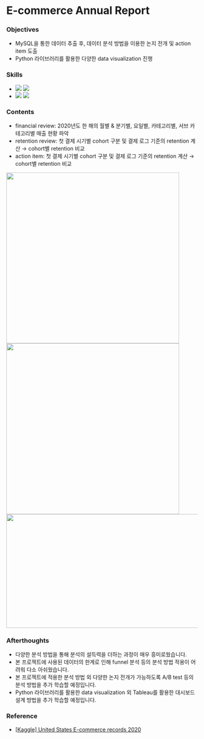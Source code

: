 ####
# E-commerce Annual Report
### Objectives
- MySQL을 통한 데이터 추출 후, 데이터 분석 방법을 이용한 논지 전개 및 action item 도출
- Python 라이브러리를 활용한 다양한 data visualization 진행
####
### Skills
-
    <div align="left"><img src="https://img.shields.io/badge/[MySQL]-JOIN / GROUP BY / Pivot Table / SubQuery / Window Functions 외 다수-4479A1"/>
    <img src="https://img.shields.io/badge/[data analysis]- AARRR / classic ・ rolling retention / cohort / correlation-FF6600"/><br>
- 
    <div align="left"><img src="https://img.shields.io/badge/[Python]-pandas / matplotlib / seaborn-4479A1"/>
    <img src="https://img.shields.io/badge/[data visualization]-catplot / histplot / lineplot / heatmap / pie-FF6600"/><br>  

####
### Contents
- financial review: 2020년도 한 해의 월별 & 분기별, 요일별, 카테고리별, 서브 카테고리별 매출 현황 파악
- retention review: 첫 결제 시기별 cohort 구분 및 결제 로그 기준의 retention 계산 → cohort별 retention 비교
- action item: 첫 결제 시기별 cohort 구분 및 결제 로그 기준의 retention 계산 → cohort별 retention 비교
<div align="left"><img src="https://user-images.githubusercontent.com/109773795/227499159-e6d57146-f709-4c0b-a22d-b61690ca114f.png" width="455" height="450"/><img src="https://user-images.githubusercontent.com/109773795/227499316-cb13ab42-35bd-4c25-8519-3805c5db9ce2.png" width="455" height="450"/><br>

<div align="left"><img src="https://user-images.githubusercontent.com/109773795/227498356-e3929c40-f4a7-4fc0-bec2-f59dd01a0a3a.png" width="900" height="300"/>

####
### Afterthoughts
- 다양한 분석 방법을 통해 분석의 설득력을 더하는 과정이 매우 흥미로웠습니다.
- 본 프로젝트에 사용된 데이터의 한계로 인해 funnel 분석 등의 분석 방법 적용이 어려워 다소 아쉬웠습니다.
- 본 프로젝트에 적용한 분석 방법 외 다양한 논지 전개가 가능하도록 A/B test 등의 분석 방법을 추가 학습할 예정입니다.
- Python 라이브러리를 활용한 data visualization 외 Tableau를 활용한 대시보드 설계 방법을 추가 학습할 예정입니다.
####
### Reference
- [[Kaggle] United States E-commerce records 2020](https://www.kaggle.com/datasets/ammaraahmad/us-ecommerce-record-2020)
####
